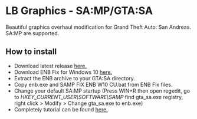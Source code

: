 # LB Graphics - SA:MP/GTA:SA  
Beautiful graphics overhaul modification for Grand Theft Auto: San Andreas.  
SA:MP are supported.
## How to install  
- Download latest release [here.](https://github.com/rizzyneck/enb-lbgraphics/archive/refs/tags/1.03.4.zip)  
- Download ENB Fix for Windows 10 [here.](https://fileservice.gtainside.com/downloads/ftpk/1522647290_WIN%208%2010%20ENB%20FIX.rar)
- Extract the ENB archive to your GTA:SA directory.
- Copy enb.exe and SAMP FIX ENB W10 CU.bat from ENB Fix files.
- Change your default SA:MP startup (Press WIN+R then open regedit, go to *HKEY_CURRENT_USER\SOFTWARE\SAMP* find gta_sa.exe registry, right click > Modify > Change gta_sa.exe to enb.exe)
- Completely tutorial can be found [here.](https://www.youtube.com/watch?v=G4iL-xiZx2c&ab_channel=AnggiHermawan)
